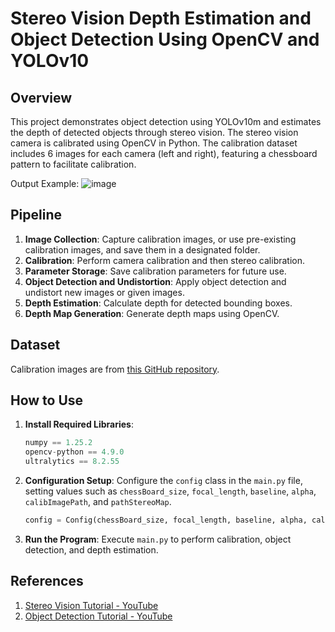 # Stereo Vision Depth Estimation and Object Detection Using OpenCV and YOLOv10

## Overview
This project demonstrates object detection using YOLOv10m and estimates the depth of detected objects through stereo vision. The stereo vision camera is calibrated using OpenCV in Python. The calibration dataset includes 6 images for each camera (left and right), featuring a chessboard pattern to facilitate calibration.

Output Example:
![image](https://github.com/user-attachments/assets/6ab28549-b7fb-4628-9d58-3972008499ba)

## Pipeline
1. **Image Collection**: Capture calibration images, or use pre-existing calibration images, and save them in a designated folder.
2. **Calibration**: Perform camera calibration and then stereo calibration.
3. **Parameter Storage**: Save calibration parameters for future use.
4. **Object Detection and Undistortion**: Apply object detection and undistort new images or given images.
5. **Depth Estimation**: Calculate depth for detected bounding boxes.
6. **Depth Map Generation**: Generate depth maps using OpenCV.

## Dataset
Calibration images are from [this GitHub repository](https://github.com/niconielsen32/ComputerVision/tree/master/StereoVisionDepthEstimation).

## How to Use

1. **Install Required Libraries**:
   ```python
   numpy == 1.25.2
   opencv-python == 4.9.0
   ultralytics == 8.2.55
   ```

2. **Configuration Setup**:
   Configure the `config` class in the `main.py` file, setting values such as `chessBoard_size`, `focal_length`, `baseline`, `alpha`, `calibImagePath`, and `pathStereoMap`.

   ```python
   config = Config(chessBoard_size, focal_length, baseline, alpha, calibImagePath, pathStereoMap)
   ```

3. **Run the Program**:
   Execute `main.py` to perform calibration, object detection, and depth estimation.

## References
1. [Stereo Vision Tutorial - YouTube](https://www.youtube.com/watch?v=S-UHiFsn-GI&list=PL2zRqk16wsdoCCLpou-dGo7QQNks1Ppzo)
2. [Object Detection Tutorial - YouTube](https://www.youtube.com/watch?v=KOSS24P3_fY&list=PLCpB2LmtGbuel31gdKHSV_HBaZa2guc6Y)
